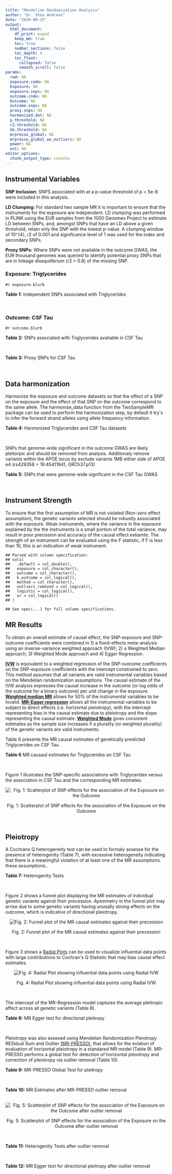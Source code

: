 ```yaml
---
title: "Mendelian Randomization Analysis"
author: "Dr. Shea Andrews"
date: "2020-09-25"
output:
  html_document:
    df_print: paged
    keep_md: true
    toc: true
    number_sections: false
    toc_depth: 4
    toc_float:
      collapsed: false
      smooth_scroll: false
params:
  rwd: NA
  exposure.code: NA
  Exposure: NA
  exposure.snps: NA
  outcome.code: NA
  Outcome: NA
  outcome.snps: NA
  proxy.snps: NA
  harmonized.dat: NA
  p.threshold: NA
  r2.threshold: NA
  kb.threshold: NA
  mrpresso_global: NA
  mrpresso_global_wo_outliers: NA
  power: NA
  out: NA
editor_options:
  chunk_output_type: console
---
```







## Instrumental Variables
**SNP Inclusion:** SNPS associated with at a p-value threshold of p < 5e-8 were included in this analysis.
<br>

**LD Clumping:** For standard two sample MR it is important to ensure that the instruments for the exposure are independent. LD clumping was performed in PLINK using the EUR samples from the 1000 Genomes Project to estimate LD between SNPs, and, amongst SNPs that have an LD above a given threshold, retain only the SNP with the lowest p-value. A clumping window of 10^{4}, r2 of 0.001 and significance level of 1 was used for the index and secondary SNPs.
<br>

**Proxy SNPs:** Where SNPs were not available in the outcome GWAS, the EUR thousand genomes was queried to identify potential proxy SNPs that are in linkage disequilibrium (r2 > 0.8) of the missing SNP.
<br>

### Exposure: Triglycerides
`#r exposure.blurb`
<br>

**Table 1:** Independent SNPs associated with Triglycerides
<div data-pagedtable="false">
  <script data-pagedtable-source type="application/json">
{"columns":[{"label":["SNP"],"name":[1],"type":["chr"],"align":["left"]},{"label":["CHROM"],"name":[2],"type":["dbl"],"align":["right"]},{"label":["POS"],"name":[3],"type":["dbl"],"align":["right"]},{"label":["REF"],"name":[4],"type":["chr"],"align":["left"]},{"label":["ALT"],"name":[5],"type":["chr"],"align":["left"]},{"label":["AF"],"name":[6],"type":["dbl"],"align":["right"]},{"label":["BETA"],"name":[7],"type":["dbl"],"align":["right"]},{"label":["SE"],"name":[8],"type":["dbl"],"align":["right"]},{"label":["Z"],"name":[9],"type":["dbl"],"align":["right"]},{"label":["P"],"name":[10],"type":["dbl"],"align":["right"]},{"label":["N"],"name":[11],"type":["dbl"],"align":["right"]},{"label":["TRAIT"],"name":[12],"type":["chr"],"align":["left"]}],"data":[{"1":"rs12748152","2":"1","3":"27138393","4":"C","5":"T","6":"0.0683714","7":"0.0372","8":"0.0059","9":"6.305085","10":"1.100e-09","11":"177761.5","12":"Triglycerides"},{"1":"rs17513135","2":"1","3":"40035686","4":"C","5":"T","6":"0.2500000","7":"0.0220","8":"0.0039","9":"5.641026","10":"1.633e-08","11":"174742.0","12":"Triglycerides"},{"1":"rs4587594","2":"1","3":"63133930","4":"G","5":"A","6":"0.3032340","7":"-0.0694","8":"0.0035","9":"-19.828600","10":"3.503e-82","11":"177772.0","12":"Triglycerides"},{"1":"rs1321257","2":"1","3":"230305312","4":"G","5":"A","6":"0.6400070","7":"-0.0402","8":"0.0034","9":"-11.823500","10":"5.986e-31","11":"177757.9","12":"Triglycerides"},{"1":"rs676210","2":"2","3":"21231524","4":"G","5":"A","6":"0.2314110","7":"-0.0733","8":"0.0039","9":"-18.794900","10":"3.284e-71","11":"177782.0","12":"Triglycerides"},{"1":"rs1260326","2":"2","3":"27730940","4":"T","5":"C","6":"0.6136610","7":"-0.1148","8":"0.0034","9":"-33.764700","10":"2.290e-239","11":"177765.0","12":"Triglycerides"},{"1":"rs13389219","2":"2","3":"165528876","4":"C","5":"T","6":"0.4034550","7":"-0.0271","8":"0.0034","9":"-7.970590","10":"2.598e-15","11":"177782.9","12":"Triglycerides"},{"1":"rs2972146","2":"2","3":"227100698","4":"G","5":"T","6":"0.6309740","7":"0.0281","8":"0.0034","9":"8.264706","10":"2.974e-15","11":"174703.9","12":"Triglycerides"},{"1":"rs10440120","2":"3","3":"12486964","4":"C","5":"A","6":"0.1655080","7":"-0.0306","8":"0.0044","9":"-6.954550","10":"5.343e-11","11":"174886.1","12":"Triglycerides"},{"1":"rs645040","2":"3","3":"135926622","4":"G","5":"T","6":"0.8208850","7":"0.0293","8":"0.0040","9":"7.325000","10":"1.830e-12","11":"177779.0","12":"Triglycerides"},{"1":"rs6831256","2":"4","3":"3473139","4":"A","5":"G","6":"0.3971880","7":"0.0258","8":"0.0035","9":"7.371429","10":"1.602e-12","11":"177494.9","12":"Triglycerides"},{"1":"rs442177","2":"4","3":"88030261","4":"G","5":"T","6":"0.5364790","7":"0.0309","8":"0.0033","9":"9.363636","10":"1.316e-18","11":"177798.0","12":"Triglycerides"},{"1":"rs9686661","2":"5","3":"55861786","4":"C","5":"T","6":"0.1487860","7":"0.0379","8":"0.0044","9":"8.613636","10":"2.541e-16","11":"177050.0","12":"Triglycerides"},{"1":"rs6882076","2":"5","3":"156390297","4":"T","5":"C","6":"0.6327160","7":"0.0286","8":"0.0035","9":"8.171429","10":"1.513e-15","11":"177778.0","12":"Triglycerides"},{"1":"rs2239520","2":"6","3":"31088922","4":"G","5":"A","6":"0.3906190","7":"-0.0236","8":"0.0037","9":"-6.378380","10":"4.144e-10","11":"151047.0","12":"Triglycerides"},{"1":"rs2247056","2":"6","3":"31265490","4":"T","5":"C","6":"0.7218780","7":"0.0378","8":"0.0039","9":"9.692308","10":"3.861e-21","11":"174062.0","12":"Triglycerides"},{"1":"rs998584","2":"6","3":"43757896","4":"C","5":"A","6":"0.4905450","7":"0.0293","8":"0.0037","9":"7.918919","10":"3.424e-15","11":"174573.0","12":"Triglycerides"},{"1":"rs719726","2":"6","3":"127414801","4":"C","5":"T","6":"0.5999630","7":"0.0199","8":"0.0035","9":"5.685714","10":"2.486e-08","11":"168319.0","12":"Triglycerides"},{"1":"rs634869","2":"6","3":"139831757","4":"T","5":"C","6":"0.5747460","7":"-0.0272","8":"0.0033","9":"-8.242420","10":"1.776e-14","11":"177755.0","12":"Triglycerides"},{"1":"rs2665357","2":"6","3":"160848167","4":"A","5":"C","6":"0.5193360","7":"0.0212","8":"0.0033","9":"6.424242","10":"8.327e-10","11":"172850.0","12":"Triglycerides"},{"1":"rs4719841","2":"7","3":"25997536","4":"A","5":"G","6":"0.4108890","7":"0.0232","8":"0.0034","9":"6.823529","10":"8.864e-11","11":"177774.9","12":"Triglycerides"},{"1":"rs11974409","2":"7","3":"72989390","4":"A","5":"G","6":"0.1816990","7":"-0.0899","8":"0.0042","9":"-21.404800","10":"1.360e-100","11":"177786.0","12":"Triglycerides"},{"1":"rs38855","2":"7","3":"116358044","4":"A","5":"G","6":"0.4712940","7":"-0.0187","8":"0.0033","9":"-5.666670","10":"2.109e-08","11":"177825.0","12":"Triglycerides"},{"1":"rs287621","2":"7","3":"130435181","4":"T","5":"C","6":"0.7140010","7":"-0.0222","8":"0.0037","9":"-6.000000","10":"7.671e-09","11":"177813.0","12":"Triglycerides"},{"1":"rs6995541","2":"8","3":"10671260","4":"A","5":"G","6":"0.2336240","7":"0.0265","8":"0.0037","9":"7.162162","10":"1.343e-12","11":"177486.0","12":"Triglycerides"},{"1":"rs12676857","2":"8","3":"18266572","4":"T","5":"C","6":"0.1436090","7":"0.0332","8":"0.0046","9":"7.217391","10":"7.291e-12","11":"177732.0","12":"Triglycerides"},{"1":"rs12678919","2":"8","3":"19844222","4":"A","5":"G","6":"0.0681239","7":"-0.1702","8":"0.0056","9":"-30.392900","10":"1.820e-199","11":"177749.9","12":"Triglycerides"},{"1":"rs4738684","2":"8","3":"59393273","4":"A","5":"G","6":"0.6075010","7":"-0.0205","8":"0.0035","9":"-5.857140","10":"8.819e-09","11":"177790.0","12":"Triglycerides"},{"1":"rs2954022","2":"8","3":"126482621","4":"C","5":"A","6":"0.5114630","7":"-0.0780","8":"0.0033","9":"-23.636400","10":"2.230e-113","11":"177750.0","12":"Triglycerides"},{"1":"rs1832007","2":"10","3":"5254847","4":"A","5":"G","6":"0.1247280","7":"-0.0327","8":"0.0047","9":"-6.957450","10":"1.718e-12","11":"177504.0","12":"Triglycerides"},{"1":"rs10761762","2":"10","3":"65184717","4":"T","5":"C","6":"0.4990900","7":"-0.0270","8":"0.0033","9":"-8.181820","10":"1.061e-17","11":"177823.0","12":"Triglycerides"},{"1":"rs2068888","2":"10","3":"94839642","4":"G","5":"A","6":"0.4735120","7":"-0.0241","8":"0.0034","9":"-7.088240","10":"1.682e-11","11":"177712.0","12":"Triglycerides"},{"1":"rs2250802","2":"10","3":"113921354","4":"G","5":"A","6":"0.7334790","7":"0.0230","8":"0.0037","9":"6.216216","10":"1.210e-10","11":"174733.9","12":"Triglycerides"},{"1":"rs10501321","2":"11","3":"47294626","4":"T","5":"C","6":"0.3212210","7":"-0.0216","8":"0.0035","9":"-6.171430","10":"1.412e-08","11":"177680.0","12":"Triglycerides"},{"1":"rs174535","2":"11","3":"61551356","4":"T","5":"C","6":"0.3609590","7":"0.0470","8":"0.0034","9":"13.823529","10":"1.733e-41","11":"177772.9","12":"Triglycerides"},{"1":"rs11820504","2":"11","3":"116529442","4":"T","5":"C","6":"0.1807930","7":"0.0604","8":"0.0044","9":"13.727273","10":"1.095e-39","11":"172813.0","12":"Triglycerides"},{"1":"rs10790162","2":"11","3":"116639104","4":"A","5":"G","6":"0.9306210","7":"-0.2305","8":"0.0065","9":"-35.461500","10":"1.100e-249","11":"177771.1","12":"Triglycerides"},{"1":"rs11613352","2":"12","3":"57792580","4":"C","5":"T","6":"0.2251730","7":"-0.0280","8":"0.0039","9":"-7.179490","10":"9.397e-14","11":"177799.0","12":"Triglycerides"},{"1":"rs11057408","2":"12","3":"124464836","4":"G","5":"T","6":"0.3253360","7":"-0.0258","8":"0.0035","9":"-7.371430","10":"2.049e-12","11":"174454.0","12":"Triglycerides"},{"1":"rs16948098","2":"15","3":"44219607","4":"G","5":"A","6":"0.0370102","7":"0.0800","8":"0.0089","9":"8.988764","10":"4.838e-17","11":"163328.2","12":"Triglycerides"},{"1":"rs2043085","2":"15","3":"58680954","4":"T","5":"C","6":"0.6610970","7":"-0.0327","8":"0.0034","9":"-9.617650","10":"7.809e-20","11":"176147.0","12":"Triglycerides"},{"1":"rs588136","2":"15","3":"58730498","4":"C","5":"T","6":"0.7867110","7":"-0.0495","8":"0.0041","9":"-12.073200","10":"3.365e-30","11":"176173.0","12":"Triglycerides"},{"1":"rs3198697","2":"16","3":"15129940","4":"C","5":"T","6":"0.3839030","7":"-0.0198","8":"0.0034","9":"-5.823530","10":"2.207e-08","11":"175934.1","12":"Triglycerides"},{"1":"rs749671","2":"16","3":"31088347","4":"G","5":"A","6":"0.3477070","7":"-0.0211","8":"0.0034","9":"-6.205880","10":"6.106e-10","11":"176205.1","12":"Triglycerides"},{"1":"rs1800775","2":"16","3":"56995236","4":"C","5":"A","6":"0.5121820","7":"-0.0396","8":"0.0035","9":"-11.314300","10":"1.332e-26","11":"172715.0","12":"Triglycerides"},{"1":"rs8077889","2":"17","3":"41878166","4":"A","5":"C","6":"0.1884530","7":"0.0252","8":"0.0042","9":"6.000000","10":"9.879e-09","11":"176194.0","12":"Triglycerides"},{"1":"rs7248104","2":"19","3":"7224431","4":"G","5":"A","6":"0.4124030","7":"-0.0222","8":"0.0034","9":"-6.529410","10":"5.045e-10","11":"176083.0","12":"Triglycerides"},{"1":"rs10401969","2":"19","3":"19407718","4":"T","5":"C","6":"0.0710134","7":"-0.1210","8":"0.0065","9":"-18.615400","10":"9.702e-70","11":"176172.7","12":"Triglycerides"},{"1":"rs731839","2":"19","3":"33899065","4":"G","5":"A","6":"0.6709000","7":"-0.0224","8":"0.0036","9":"-6.222220","10":"2.651e-09","11":"176161.1","12":"Triglycerides"},{"1":"rs439401","2":"19","3":"45414451","4":"T","5":"C","6":"0.6390100","7":"0.0659","8":"0.0038","9":"17.342105","10":"1.423e-66","11":"152584.0","12":"Triglycerides"},{"1":"rs3760627","2":"19","3":"45457180","4":"T","5":"C","6":"0.4941460","7":"0.0189","8":"0.0034","9":"5.558824","10":"5.293e-09","11":"176200.9","12":"Triglycerides"},{"1":"rs6029143","2":"20","3":"39118662","4":"C","5":"T","6":"0.0446137","7":"-0.0388","8":"0.0071","9":"-5.464790","10":"4.933e-08","11":"176256.9","12":"Triglycerides"},{"1":"rs4810479","2":"20","3":"44545048","4":"C","5":"T","6":"0.7471790","7":"-0.0474","8":"0.0038","9":"-12.473700","10":"2.067e-34","11":"176191.9","12":"Triglycerides"},{"1":"rs3761445","2":"22","3":"38595411","4":"G","5":"A","6":"0.6132420","7":"0.0232","8":"0.0034","9":"6.823529","10":"8.062e-12","11":"175846.1","12":"Triglycerides"}],"options":{"columns":{"min":{},"max":[10]},"rows":{"min":[10],"max":[10]},"pages":{}}}
  </script>
</div>
<br>

### Outcome: CSF Tau
`#r outcome.blurb`
<br>

**Table 2:** SNPs associated with Triglycerides avaliable in CSF Tau
<div data-pagedtable="false">
  <script data-pagedtable-source type="application/json">
{"columns":[{"label":["SNP"],"name":[1],"type":["chr"],"align":["left"]},{"label":["CHROM"],"name":[2],"type":["dbl"],"align":["right"]},{"label":["POS"],"name":[3],"type":["dbl"],"align":["right"]},{"label":["REF"],"name":[4],"type":["chr"],"align":["left"]},{"label":["ALT"],"name":[5],"type":["chr"],"align":["left"]},{"label":["AF"],"name":[6],"type":["dbl"],"align":["right"]},{"label":["BETA"],"name":[7],"type":["dbl"],"align":["right"]},{"label":["SE"],"name":[8],"type":["dbl"],"align":["right"]},{"label":["Z"],"name":[9],"type":["dbl"],"align":["right"]},{"label":["P"],"name":[10],"type":["dbl"],"align":["right"]},{"label":["N"],"name":[11],"type":["dbl"],"align":["right"]},{"label":["TRAIT"],"name":[12],"type":["chr"],"align":["left"]}],"data":[{"1":"rs12748152","2":"1","3":"27138393","4":"C","5":"T","6":"0.0683714","7":"3.523e-03","8":"0.010840","9":"0.32500000","10":"7.453e-01","11":"3146","12":"CSF_tau"},{"1":"rs17513135","2":"1","3":"40035686","4":"C","5":"T","6":"0.2500000","7":"-1.106e-02","8":"0.006693","9":"-1.65247273","10":"9.867e-02","11":"3146","12":"CSF_tau"},{"1":"rs4587594","2":"1","3":"63133930","4":"G","5":"A","6":"0.3032340","7":"-2.394e-03","8":"0.006000","9":"-0.39900000","10":"6.899e-01","11":"3146","12":"CSF_tau"},{"1":"rs676210","2":"2","3":"21231524","4":"G","5":"A","6":"0.2314110","7":"-1.114e-02","8":"0.006851","9":"-1.62603999","10":"1.040e-01","11":"3146","12":"CSF_tau"},{"1":"rs1260326","2":"2","3":"27730940","4":"T","5":"C","6":"0.6136610","7":"2.061e-03","8":"0.005737","9":"0.35924700","10":"7.194e-01","11":"3146","12":"CSF_tau"},{"1":"rs13389219","2":"2","3":"165528876","4":"C","5":"T","6":"0.4034550","7":"1.248e-03","8":"0.005901","9":"0.21148958","10":"8.325e-01","11":"3146","12":"CSF_tau"},{"1":"rs2972146","2":"2","3":"227100698","4":"G","5":"T","6":"0.6309740","7":"-1.647e-03","8":"0.005871","9":"-0.28053100","10":"7.791e-01","11":"3146","12":"CSF_tau"},{"1":"rs645040","2":"3","3":"135926622","4":"G","5":"T","6":"0.8208850","7":"8.495e-03","8":"0.006617","9":"1.28381000","10":"1.993e-01","11":"3146","12":"CSF_tau"},{"1":"rs442177","2":"4","3":"88030261","4":"G","5":"T","6":"0.5364790","7":"3.037e-05","8":"0.005778","9":"0.00525614","10":"9.958e-01","11":"3146","12":"CSF_tau"},{"1":"rs2239520","2":"6","3":"31088922","4":"G","5":"A","6":"0.3906190","7":"4.519e-03","8":"0.005670","9":"0.79700176","10":"4.256e-01","11":"3146","12":"CSF_tau"},{"1":"rs2247056","2":"6","3":"31265490","4":"T","5":"C","6":"0.7218780","7":"-1.110e-02","8":"0.006475","9":"-1.71429000","10":"8.651e-02","11":"3146","12":"CSF_tau"},{"1":"rs634869","2":"6","3":"139831757","4":"T","5":"C","6":"0.5747460","7":"2.421e-03","8":"0.005818","9":"0.41612200","10":"6.773e-01","11":"3146","12":"CSF_tau"},{"1":"rs2665357","2":"6","3":"160848167","4":"A","5":"C","6":"0.5193360","7":"2.605e-03","8":"0.005661","9":"0.46016600","10":"6.454e-01","11":"3146","12":"CSF_tau"},{"1":"rs4719841","2":"7","3":"25997536","4":"A","5":"G","6":"0.4108890","7":"-3.847e-03","8":"0.005698","9":"-0.67514918","10":"4.997e-01","11":"3146","12":"CSF_tau"},{"1":"rs11974409","2":"7","3":"72989390","4":"A","5":"G","6":"0.1816990","7":"1.323e-03","8":"0.007114","9":"0.18597132","10":"8.525e-01","11":"3146","12":"CSF_tau"},{"1":"rs38855","2":"7","3":"116358044","4":"A","5":"G","6":"0.4712940","7":"-3.217e-03","8":"0.005693","9":"-0.56507992","10":"5.721e-01","11":"3146","12":"CSF_tau"},{"1":"rs287621","2":"7","3":"130435181","4":"T","5":"C","6":"0.7140010","7":"1.746e-03","8":"0.006335","9":"0.27561200","10":"7.828e-01","11":"3146","12":"CSF_tau"},{"1":"rs6995541","2":"8","3":"10671260","4":"A","5":"G","6":"0.2336240","7":"1.754e-03","8":"0.006260","9":"0.28019169","10":"7.794e-01","11":"3146","12":"CSF_tau"},{"1":"rs12676857","2":"8","3":"18266572","4":"T","5":"C","6":"0.1436090","7":"8.263e-03","8":"0.007747","9":"1.06660643","10":"2.862e-01","11":"3146","12":"CSF_tau"},{"1":"rs12678919","2":"8","3":"19844222","4":"A","5":"G","6":"0.0681239","7":"6.073e-04","8":"0.008979","9":"0.06763559","10":"9.461e-01","11":"3146","12":"CSF_tau"},{"1":"rs4738684","2":"8","3":"59393273","4":"A","5":"G","6":"0.6075010","7":"6.290e-03","8":"0.006115","9":"1.02862000","10":"3.037e-01","11":"3146","12":"CSF_tau"},{"1":"rs2954022","2":"8","3":"126482621","4":"C","5":"A","6":"0.5114630","7":"4.703e-03","8":"0.005647","9":"0.83283159","10":"4.050e-01","11":"3146","12":"CSF_tau"},{"1":"rs1832007","2":"10","3":"5254847","4":"A","5":"G","6":"0.1247280","7":"9.974e-03","8":"0.007963","9":"1.25254301","10":"2.104e-01","11":"3146","12":"CSF_tau"},{"1":"rs10761762","2":"10","3":"65184717","4":"T","5":"C","6":"0.4990900","7":"3.390e-03","8":"0.005618","9":"0.60341759","10":"5.463e-01","11":"3146","12":"CSF_tau"},{"1":"rs2068888","2":"10","3":"94839642","4":"G","5":"A","6":"0.4735120","7":"-1.867e-03","8":"0.005698","9":"-0.32765883","10":"7.432e-01","11":"3146","12":"CSF_tau"},{"1":"rs2250802","2":"10","3":"113921354","4":"G","5":"A","6":"0.7334790","7":"7.187e-03","8":"0.006228","9":"1.15398000","10":"2.486e-01","11":"3146","12":"CSF_tau"},{"1":"rs10501321","2":"11","3":"47294626","4":"T","5":"C","6":"0.3212210","7":"-4.695e-04","8":"0.006061","9":"-0.07746246","10":"9.383e-01","11":"3146","12":"CSF_tau"},{"1":"rs174535","2":"11","3":"61551356","4":"T","5":"C","6":"0.3609590","7":"-1.308e-02","8":"0.006009","9":"-2.17673490","10":"2.954e-02","11":"3146","12":"CSF_tau"},{"1":"rs11820504","2":"11","3":"116529442","4":"T","5":"C","6":"0.1807930","7":"-6.378e-03","8":"0.007410","9":"-0.86072874","10":"3.894e-01","11":"3146","12":"CSF_tau"},{"1":"rs10790162","2":"11","3":"116639104","4":"A","5":"G","6":"0.9306210","7":"5.865e-03","8":"0.011510","9":"0.50955700","10":"6.106e-01","11":"3146","12":"CSF_tau"},{"1":"rs11613352","2":"12","3":"57792580","4":"C","5":"T","6":"0.2251730","7":"1.883e-02","8":"0.006621","9":"2.84398127","10":"4.478e-03","11":"3146","12":"CSF_tau"},{"1":"rs11057408","2":"12","3":"124464836","4":"G","5":"T","6":"0.3253360","7":"-2.118e-03","8":"0.005868","9":"-0.36094070","10":"7.182e-01","11":"3146","12":"CSF_tau"},{"1":"rs16948098","2":"15","3":"44219607","4":"G","5":"A","6":"0.0370102","7":"-9.533e-03","8":"0.012460","9":"-0.76508828","10":"4.442e-01","11":"3146","12":"CSF_tau"},{"1":"rs2043085","2":"15","3":"58680954","4":"T","5":"C","6":"0.6610970","7":"4.604e-03","8":"0.005763","9":"0.79888900","10":"4.244e-01","11":"3146","12":"CSF_tau"},{"1":"rs588136","2":"15","3":"58730498","4":"C","5":"T","6":"0.7867110","7":"-8.560e-03","8":"0.007254","9":"-1.18004000","10":"2.381e-01","11":"3146","12":"CSF_tau"},{"1":"rs3198697","2":"16","3":"15129940","4":"C","5":"T","6":"0.3839030","7":"-3.304e-03","8":"0.006225","9":"-0.53076305","10":"5.956e-01","11":"3146","12":"CSF_tau"},{"1":"rs749671","2":"16","3":"31088347","4":"G","5":"A","6":"0.3477070","7":"4.583e-03","8":"0.005832","9":"0.78583676","10":"4.320e-01","11":"3146","12":"CSF_tau"},{"1":"rs1800775","2":"16","3":"56995236","4":"C","5":"A","6":"0.5121820","7":"7.777e-05","8":"0.005726","9":"0.01358191","10":"9.892e-01","11":"3146","12":"CSF_tau"},{"1":"rs8077889","2":"17","3":"41878166","4":"A","5":"C","6":"0.1884530","7":"-4.965e-03","8":"0.006816","9":"-0.72843310","10":"4.664e-01","11":"3146","12":"CSF_tau"},{"1":"rs7248104","2":"19","3":"7224431","4":"G","5":"A","6":"0.4124030","7":"5.612e-03","8":"0.005801","9":"0.96741941","10":"3.334e-01","11":"3146","12":"CSF_tau"},{"1":"rs10401969","2":"19","3":"19407718","4":"T","5":"C","6":"0.0710134","7":"6.384e-03","8":"0.010290","9":"0.62040816","10":"5.349e-01","11":"3146","12":"CSF_tau"},{"1":"rs731839","2":"19","3":"33899065","4":"G","5":"A","6":"0.6709000","7":"4.814e-03","8":"0.005868","9":"0.82038200","10":"4.120e-01","11":"3146","12":"CSF_tau"},{"1":"rs439401","2":"19","3":"45414451","4":"T","5":"C","6":"0.6390100","7":"2.658e-02","8":"0.005931","9":"4.48154000","10":"7.694e-06","11":"3146","12":"CSF_tau"},{"1":"rs3760627","2":"19","3":"45457180","4":"T","5":"C","6":"0.4941460","7":"1.132e-02","8":"0.005588","9":"2.02576951","10":"4.293e-02","11":"3146","12":"CSF_tau"},{"1":"rs6029143","2":"20","3":"39118662","4":"C","5":"T","6":"0.0446137","7":"1.112e-02","8":"0.012210","9":"0.91072891","10":"3.627e-01","11":"3146","12":"CSF_tau"},{"1":"rs4810479","2":"20","3":"44545048","4":"C","5":"T","6":"0.7471790","7":"-1.356e-02","8":"0.006328","9":"-2.14286000","10":"3.224e-02","11":"3146","12":"CSF_tau"},{"1":"rs3761445","2":"22","3":"38595411","4":"G","5":"A","6":"0.6132420","7":"-4.326e-03","8":"0.005903","9":"-0.73284800","10":"4.637e-01","11":"3146","12":"CSF_tau"},{"1":"rs1321257","2":"NA","3":"NA","4":"NA","5":"NA","6":"NA","7":"NA","8":"NA","9":"NA","10":"NA","11":"NA","12":"NA"},{"1":"rs10440120","2":"NA","3":"NA","4":"NA","5":"NA","6":"NA","7":"NA","8":"NA","9":"NA","10":"NA","11":"NA","12":"NA"},{"1":"rs6831256","2":"NA","3":"NA","4":"NA","5":"NA","6":"NA","7":"NA","8":"NA","9":"NA","10":"NA","11":"NA","12":"NA"},{"1":"rs9686661","2":"NA","3":"NA","4":"NA","5":"NA","6":"NA","7":"NA","8":"NA","9":"NA","10":"NA","11":"NA","12":"NA"},{"1":"rs6882076","2":"NA","3":"NA","4":"NA","5":"NA","6":"NA","7":"NA","8":"NA","9":"NA","10":"NA","11":"NA","12":"NA"},{"1":"rs998584","2":"NA","3":"NA","4":"NA","5":"NA","6":"NA","7":"NA","8":"NA","9":"NA","10":"NA","11":"NA","12":"NA"},{"1":"rs719726","2":"NA","3":"NA","4":"NA","5":"NA","6":"NA","7":"NA","8":"NA","9":"NA","10":"NA","11":"NA","12":"NA"}],"options":{"columns":{"min":{},"max":[10]},"rows":{"min":[10],"max":[10]},"pages":{}}}
  </script>
</div>
<br>

**Table 3:** Proxy SNPs for CSF Tau
<div data-pagedtable="false">
  <script data-pagedtable-source type="application/json">
{"columns":[{"label":["target_snp"],"name":[1],"type":["chr"],"align":["left"]},{"label":["proxy_snp"],"name":[2],"type":["chr"],"align":["left"]},{"label":["ld.r2"],"name":[3],"type":["dbl"],"align":["right"]},{"label":["Dprime"],"name":[4],"type":["dbl"],"align":["right"]},{"label":["PHASE"],"name":[5],"type":["chr"],"align":["left"]},{"label":["X12"],"name":[6],"type":["lgl"],"align":["right"]},{"label":["CHROM"],"name":[7],"type":["dbl"],"align":["right"]},{"label":["POS"],"name":[8],"type":["dbl"],"align":["right"]},{"label":["REF.proxy"],"name":[9],"type":["chr"],"align":["left"]},{"label":["ALT.proxy"],"name":[10],"type":["chr"],"align":["left"]},{"label":["AF"],"name":[11],"type":["dbl"],"align":["right"]},{"label":["BETA"],"name":[12],"type":["dbl"],"align":["right"]},{"label":["SE"],"name":[13],"type":["dbl"],"align":["right"]},{"label":["Z"],"name":[14],"type":["dbl"],"align":["right"]},{"label":["P"],"name":[15],"type":["dbl"],"align":["right"]},{"label":["N"],"name":[16],"type":["dbl"],"align":["right"]},{"label":["TRAIT"],"name":[17],"type":["chr"],"align":["left"]},{"label":["ref"],"name":[18],"type":["chr"],"align":["left"]},{"label":["ref.proxy"],"name":[19],"type":["chr"],"align":["left"]},{"label":["alt"],"name":[20],"type":["chr"],"align":["left"]},{"label":["alt.proxy"],"name":[21],"type":["chr"],"align":["left"]},{"label":["ALT"],"name":[22],"type":["chr"],"align":["left"]},{"label":["REF"],"name":[23],"type":["chr"],"align":["left"]},{"label":["proxy.outcome"],"name":[24],"type":["lgl"],"align":["right"]}],"data":[{"1":"rs1321257","2":"rs2281718","3":"1.000000","4":"1.000000","5":"GA/AT","6":"NA","7":"1","8":"230297778","9":"A","10":"T","11":"0.636248","12":"-0.001023","13":"0.005839","14":"-0.1752010","15":"0.8609","16":"3146","17":"CSF_tau","18":"G","19":"A","20":"A","21":"T","22":"A","23":"G","24":"TRUE"},{"1":"rs10440120","2":"rs73029206","3":"0.849190","4":"0.982569","5":"AG/CA","6":"NA","7":"3","8":"12494894","9":"A","10":"G","11":"0.152293","12":"0.007414","13":"0.008862","14":"0.8366057","15":"0.4029","16":"3146","17":"CSF_tau","18":"A","19":"G","20":"C","21":"A","22":"A","23":"C","24":"TRUE"},{"1":"rs6882076","2":"rs12657266","3":"1.000000","4":"1.000000","5":"TC/CT","6":"NA","7":"5","8":"156396003","9":"C","10":"T","11":"0.633929","12":"-0.003495","13":"0.006267","14":"-0.5576830","15":"0.5771","16":"3146","17":"CSF_tau","18":"T","19":"C","20":"C","21":"T","22":"C","23":"T","24":"TRUE"},{"1":"rs998584","2":"rs1358980","3":"0.825889","4":"0.921520","5":"CC/AT","6":"NA","7":"6","8":"43764551","9":"C","10":"T","11":"0.479477","12":"0.001507","13":"0.005637","14":"0.2673408","15":"0.7892","16":"3146","17":"CSF_tau","18":"C","19":"C","20":"A","21":"T","22":"A","23":"C","24":"TRUE"},{"1":"rs719726","2":"rs1936789","3":"0.814701","4":"0.977383","5":"CG/TA","6":"NA","7":"6","8":"127419737","9":"G","10":"A","11":"0.535585","12":"-0.001852","13":"0.005783","14":"-0.3202490","15":"0.7489","16":"3146","17":"CSF_tau","18":"C","19":"G","20":"T","21":"A","22":"T","23":"C","24":"TRUE"},{"1":"rs6831256","2":"NA","3":"NA","4":"NA","5":"NA","6":"NA","7":"NA","8":"NA","9":"NA","10":"NA","11":"NA","12":"NA","13":"NA","14":"NA","15":"NA","16":"NA","17":"NA","18":"NA","19":"NA","20":"NA","21":"NA","22":"NA","23":"NA","24":"NA"},{"1":"rs9686661","2":"NA","3":"NA","4":"NA","5":"NA","6":"NA","7":"NA","8":"NA","9":"NA","10":"NA","11":"NA","12":"NA","13":"NA","14":"NA","15":"NA","16":"NA","17":"NA","18":"NA","19":"NA","20":"NA","21":"NA","22":"NA","23":"NA","24":"NA"}],"options":{"columns":{"min":{},"max":[10]},"rows":{"min":[10],"max":[10]},"pages":{}}}
  </script>
</div>
<br>

## Data harmonization
Harmonize the exposure and outcome datasets so that the effect of a SNP on the exposure and the effect of that SNP on the outcome correspond to the same allele. The harmonise_data function from the TwoSampleMR package can be used to perform the harmonization step, by default it try's to infer the forward strand alleles using allele frequency information.
<br>

**Table 4:** Harmonized Triglycerides and CSF Tau datasets
<div data-pagedtable="false">
  <script data-pagedtable-source type="application/json">
{"columns":[{"label":["SNP"],"name":[1],"type":["chr"],"align":["left"]},{"label":["effect_allele.exposure"],"name":[2],"type":["chr"],"align":["left"]},{"label":["other_allele.exposure"],"name":[3],"type":["chr"],"align":["left"]},{"label":["effect_allele.outcome"],"name":[4],"type":["chr"],"align":["left"]},{"label":["other_allele.outcome"],"name":[5],"type":["chr"],"align":["left"]},{"label":["beta.exposure"],"name":[6],"type":["dbl"],"align":["right"]},{"label":["beta.outcome"],"name":[7],"type":["dbl"],"align":["right"]},{"label":["eaf.exposure"],"name":[8],"type":["dbl"],"align":["right"]},{"label":["eaf.outcome"],"name":[9],"type":["dbl"],"align":["right"]},{"label":["remove"],"name":[10],"type":["lgl"],"align":["right"]},{"label":["palindromic"],"name":[11],"type":["lgl"],"align":["right"]},{"label":["ambiguous"],"name":[12],"type":["lgl"],"align":["right"]},{"label":["id.outcome"],"name":[13],"type":["chr"],"align":["left"]},{"label":["chr.outcome"],"name":[14],"type":["dbl"],"align":["right"]},{"label":["pos.outcome"],"name":[15],"type":["dbl"],"align":["right"]},{"label":["se.outcome"],"name":[16],"type":["dbl"],"align":["right"]},{"label":["z.outcome"],"name":[17],"type":["dbl"],"align":["right"]},{"label":["pval.outcome"],"name":[18],"type":["dbl"],"align":["right"]},{"label":["samplesize.outcome"],"name":[19],"type":["dbl"],"align":["right"]},{"label":["outcome"],"name":[20],"type":["chr"],"align":["left"]},{"label":["mr_keep.outcome"],"name":[21],"type":["lgl"],"align":["right"]},{"label":["pval_origin.outcome"],"name":[22],"type":["chr"],"align":["left"]},{"label":["chr.exposure"],"name":[23],"type":["dbl"],"align":["right"]},{"label":["pos.exposure"],"name":[24],"type":["dbl"],"align":["right"]},{"label":["se.exposure"],"name":[25],"type":["dbl"],"align":["right"]},{"label":["z.exposure"],"name":[26],"type":["dbl"],"align":["right"]},{"label":["pval.exposure"],"name":[27],"type":["dbl"],"align":["right"]},{"label":["samplesize.exposure"],"name":[28],"type":["dbl"],"align":["right"]},{"label":["exposure"],"name":[29],"type":["chr"],"align":["left"]},{"label":["mr_keep.exposure"],"name":[30],"type":["lgl"],"align":["right"]},{"label":["pval_origin.exposure"],"name":[31],"type":["chr"],"align":["left"]},{"label":["id.exposure"],"name":[32],"type":["chr"],"align":["left"]},{"label":["action"],"name":[33],"type":["dbl"],"align":["right"]},{"label":["mr_keep"],"name":[34],"type":["lgl"],"align":["right"]},{"label":["pt"],"name":[35],"type":["dbl"],"align":["right"]},{"label":["pleitropy_keep"],"name":[36],"type":["lgl"],"align":["right"]},{"label":["mrpresso_RSSobs"],"name":[37],"type":["dbl"],"align":["right"]},{"label":["mrpresso_pval"],"name":[38],"type":["chr"],"align":["left"]},{"label":["mrpresso_keep"],"name":[39],"type":["lgl"],"align":["right"]}],"data":[{"1":"rs10401969","2":"C","3":"T","4":"C","5":"T","6":"-0.1210","7":"6.384e-03","8":"0.0710134","9":"0.0710134","10":"FALSE","11":"FALSE","12":"FALSE","13":"YE6tXI","14":"19","15":"19407718","16":"0.010290","17":"0.62040816","18":"5.349e-01","19":"3146","20":"Deming2017tau","21":"TRUE","22":"reported","23":"19","24":"19407718","25":"0.0065","26":"-18.615400","27":"9.702e-70","28":"176172.7","29":"Willer2013tg","30":"TRUE","31":"reported","32":"Oa0bpJ","33":"2","34":"TRUE","35":"5e-08","36":"TRUE","37":"3.538538e-05","38":"1","39":"TRUE"},{"1":"rs10440120","2":"A","3":"C","4":"A","5":"C","6":"-0.0306","7":"7.414e-03","8":"0.1655080","9":"0.1522930","10":"FALSE","11":"FALSE","12":"FALSE","13":"YE6tXI","14":"3","15":"12494894","16":"0.008862","17":"0.83660573","18":"4.029e-01","19":"3146","20":"Deming2017tau","21":"TRUE","22":"reported","23":"3","24":"12486964","25":"0.0044","26":"-6.954550","27":"5.343e-11","28":"174886.1","29":"Willer2013tg","30":"TRUE","31":"reported","32":"Oa0bpJ","33":"2","34":"TRUE","35":"5e-08","36":"TRUE","37":"5.275821e-05","38":"1","39":"TRUE"},{"1":"rs10501321","2":"C","3":"T","4":"C","5":"T","6":"-0.0216","7":"-4.695e-04","8":"0.3212210","9":"0.3212210","10":"FALSE","11":"FALSE","12":"FALSE","13":"YE6tXI","14":"11","15":"47294626","16":"0.006061","17":"-0.07746246","18":"9.383e-01","19":"3146","20":"Deming2017tau","21":"TRUE","22":"reported","23":"11","24":"47294626","25":"0.0035","26":"-6.171430","27":"1.412e-08","28":"177680.0","29":"Willer2013tg","30":"TRUE","31":"reported","32":"Oa0bpJ","33":"2","34":"TRUE","35":"5e-08","36":"TRUE","37":"3.583400e-07","38":"1","39":"TRUE"},{"1":"rs10761762","2":"C","3":"T","4":"C","5":"T","6":"-0.0270","7":"3.390e-03","8":"0.4990900","9":"0.4990900","10":"FALSE","11":"FALSE","12":"FALSE","13":"YE6tXI","14":"10","15":"65184717","16":"0.005618","17":"0.60341759","18":"5.463e-01","19":"3146","20":"Deming2017tau","21":"TRUE","22":"reported","23":"10","24":"65184717","25":"0.0033","26":"-8.181820","27":"1.061e-17","28":"177823.0","29":"Willer2013tg","30":"TRUE","31":"reported","32":"Oa0bpJ","33":"2","34":"TRUE","35":"5e-08","36":"TRUE","37":"1.060673e-05","38":"1","39":"TRUE"},{"1":"rs10790162","2":"G","3":"A","4":"G","5":"A","6":"-0.2305","7":"5.865e-03","8":"0.9306210","9":"0.9306210","10":"FALSE","11":"FALSE","12":"FALSE","13":"YE6tXI","14":"11","15":"116639104","16":"0.011510","17":"0.50955700","18":"6.106e-01","19":"3146","20":"Deming2017tau","21":"TRUE","22":"reported","23":"11","24":"116639104","25":"0.0065","26":"-35.461500","27":"1.000e-200","28":"177771.1","29":"Willer2013tg","30":"TRUE","31":"reported","32":"Oa0bpJ","33":"2","34":"TRUE","35":"5e-08","36":"TRUE","37":"2.713652e-05","38":"1","39":"TRUE"},{"1":"rs11057408","2":"T","3":"G","4":"T","5":"G","6":"-0.0258","7":"-2.118e-03","8":"0.3253360","9":"0.3253360","10":"FALSE","11":"FALSE","12":"FALSE","13":"YE6tXI","14":"12","15":"124464836","16":"0.005868","17":"-0.36094070","18":"7.182e-01","19":"3146","20":"Deming2017tau","21":"TRUE","22":"reported","23":"12","24":"124464836","25":"0.0035","26":"-7.371430","27":"2.049e-12","28":"174454.0","29":"Willer2013tg","30":"TRUE","31":"reported","32":"Oa0bpJ","33":"2","34":"TRUE","35":"5e-08","36":"TRUE","37":"5.216149e-06","38":"1","39":"TRUE"},{"1":"rs11613352","2":"T","3":"C","4":"T","5":"C","6":"-0.0280","7":"1.883e-02","8":"0.2251730","9":"0.2251730","10":"FALSE","11":"FALSE","12":"FALSE","13":"YE6tXI","14":"12","15":"57792580","16":"0.006621","17":"2.84398127","18":"4.478e-03","19":"3146","20":"Deming2017tau","21":"TRUE","22":"reported","23":"12","24":"57792580","25":"0.0039","26":"-7.179490","27":"9.397e-14","28":"177799.0","29":"Willer2013tg","30":"TRUE","31":"reported","32":"Oa0bpJ","33":"2","34":"TRUE","35":"5e-08","36":"TRUE","37":"3.525999e-04","38":"0.2028","39":"TRUE"},{"1":"rs11820504","2":"C","3":"T","4":"C","5":"T","6":"0.0604","7":"-6.378e-03","8":"0.1807930","9":"0.1807930","10":"FALSE","11":"FALSE","12":"FALSE","13":"YE6tXI","14":"11","15":"116529442","16":"0.007410","17":"-0.86072874","18":"3.894e-01","19":"3146","20":"Deming2017tau","21":"TRUE","22":"reported","23":"11","24":"116529442","25":"0.0044","26":"13.727273","27":"1.095e-39","28":"172813.0","29":"Willer2013tg","30":"TRUE","31":"reported","32":"Oa0bpJ","33":"2","34":"TRUE","35":"5e-08","36":"TRUE","37":"3.794819e-05","38":"1","39":"TRUE"},{"1":"rs11974409","2":"G","3":"A","4":"G","5":"A","6":"-0.0899","7":"1.323e-03","8":"0.1816990","9":"0.1816990","10":"FALSE","11":"FALSE","12":"FALSE","13":"YE6tXI","14":"7","15":"72989390","16":"0.007114","17":"0.18597132","18":"8.525e-01","19":"3146","20":"Deming2017tau","21":"TRUE","22":"reported","23":"7","24":"72989390","25":"0.0042","26":"-21.404800","27":"1.360e-100","28":"177786.0","29":"Willer2013tg","30":"TRUE","31":"reported","32":"Oa0bpJ","33":"2","34":"TRUE","35":"5e-08","36":"TRUE","37":"7.069833e-07","38":"1","39":"TRUE"},{"1":"rs1260326","2":"C","3":"T","4":"C","5":"T","6":"-0.1148","7":"2.061e-03","8":"0.6136610","9":"0.6136610","10":"FALSE","11":"FALSE","12":"FALSE","13":"YE6tXI","14":"2","15":"27730940","16":"0.005737","17":"0.35924700","18":"7.194e-01","19":"3146","20":"Deming2017tau","21":"TRUE","22":"reported","23":"2","24":"27730940","25":"0.0034","26":"-33.764700","27":"1.000e-200","28":"177765.0","29":"Willer2013tg","30":"TRUE","31":"reported","32":"Oa0bpJ","33":"2","34":"TRUE","35":"5e-08","36":"TRUE","37":"2.565121e-06","38":"1","39":"TRUE"},{"1":"rs12676857","2":"C","3":"T","4":"C","5":"T","6":"0.0332","7":"8.263e-03","8":"0.1436090","9":"0.1436090","10":"FALSE","11":"FALSE","12":"FALSE","13":"YE6tXI","14":"8","15":"18266572","16":"0.007747","17":"1.06660643","18":"2.862e-01","19":"3146","20":"Deming2017tau","21":"TRUE","22":"reported","23":"8","24":"18266572","25":"0.0046","26":"7.217391","27":"7.291e-12","28":"177732.0","29":"Willer2013tg","30":"TRUE","31":"reported","32":"Oa0bpJ","33":"2","34":"TRUE","35":"5e-08","36":"TRUE","37":"7.241271e-05","38":"1","39":"TRUE"},{"1":"rs12678919","2":"G","3":"A","4":"G","5":"A","6":"-0.1702","7":"6.073e-04","8":"0.0681239","9":"0.0681239","10":"FALSE","11":"FALSE","12":"FALSE","13":"YE6tXI","14":"8","15":"19844222","16":"0.008979","17":"0.06763559","18":"9.461e-01","19":"3146","20":"Deming2017tau","21":"TRUE","22":"reported","23":"8","24":"19844222","25":"0.0056","26":"-30.392900","27":"1.820e-199","28":"177749.9","29":"Willer2013tg","30":"TRUE","31":"reported","32":"Oa0bpJ","33":"2","34":"TRUE","35":"5e-08","36":"TRUE","37":"1.963562e-07","38":"1","39":"TRUE"},{"1":"rs12748152","2":"T","3":"C","4":"T","5":"C","6":"0.0372","7":"3.523e-03","8":"0.0683714","9":"0.0683714","10":"FALSE","11":"FALSE","12":"FALSE","13":"YE6tXI","14":"1","15":"27138393","16":"0.010840","17":"0.32500000","18":"7.453e-01","19":"3146","20":"Deming2017tau","21":"TRUE","22":"reported","23":"1","24":"27138393","25":"0.0059","26":"6.305085","27":"1.100e-09","28":"177761.5","29":"Willer2013tg","30":"TRUE","31":"reported","32":"Oa0bpJ","33":"2","34":"TRUE","35":"5e-08","36":"TRUE","37":"1.410547e-05","38":"1","39":"TRUE"},{"1":"rs1321257","2":"A","3":"G","4":"A","5":"G","6":"-0.0402","7":"-1.023e-03","8":"0.6400070","9":"0.6362480","10":"FALSE","11":"FALSE","12":"FALSE","13":"YE6tXI","14":"1","15":"230297778","16":"0.005839","17":"-0.17520100","18":"8.609e-01","19":"3146","20":"Deming2017tau","21":"TRUE","22":"reported","23":"1","24":"230305312","25":"0.0034","26":"-11.823500","27":"5.986e-31","28":"177757.9","29":"Willer2013tg","30":"TRUE","31":"reported","32":"Oa0bpJ","33":"2","34":"TRUE","35":"5e-08","36":"TRUE","37":"1.635219e-06","38":"1","39":"TRUE"},{"1":"rs13389219","2":"T","3":"C","4":"T","5":"C","6":"-0.0271","7":"1.248e-03","8":"0.4034550","9":"0.4034550","10":"FALSE","11":"FALSE","12":"FALSE","13":"YE6tXI","14":"2","15":"165528876","16":"0.005901","17":"0.21148958","18":"8.325e-01","19":"3146","20":"Deming2017tau","21":"TRUE","22":"reported","23":"2","24":"165528876","25":"0.0034","26":"-7.970590","27":"2.598e-15","28":"177782.9","29":"Willer2013tg","30":"TRUE","31":"reported","32":"Oa0bpJ","33":"2","34":"TRUE","35":"5e-08","36":"TRUE","37":"1.203144e-06","38":"1","39":"TRUE"},{"1":"rs16948098","2":"A","3":"G","4":"A","5":"G","6":"0.0800","7":"-9.533e-03","8":"0.0370102","9":"0.0370102","10":"FALSE","11":"FALSE","12":"FALSE","13":"YE6tXI","14":"15","15":"44219607","16":"0.012460","17":"-0.76508828","18":"4.442e-01","19":"3146","20":"Deming2017tau","21":"TRUE","22":"reported","23":"15","24":"44219607","25":"0.0089","26":"8.988764","27":"4.838e-17","28":"163328.2","29":"Willer2013tg","30":"TRUE","31":"reported","32":"Oa0bpJ","33":"2","34":"TRUE","35":"5e-08","36":"TRUE","37":"8.446009e-05","38":"1","39":"TRUE"},{"1":"rs174535","2":"C","3":"T","4":"C","5":"T","6":"0.0470","7":"-1.308e-02","8":"0.3609590","9":"0.3609590","10":"FALSE","11":"FALSE","12":"FALSE","13":"YE6tXI","14":"11","15":"61551356","16":"0.006009","17":"-2.17673490","18":"2.954e-02","19":"3146","20":"Deming2017tau","21":"TRUE","22":"reported","23":"11","24":"61551356","25":"0.0034","26":"13.823529","27":"1.733e-41","28":"177772.9","29":"Willer2013tg","30":"TRUE","31":"reported","32":"Oa0bpJ","33":"2","34":"TRUE","35":"5e-08","36":"TRUE","37":"1.708409e-04","38":"1","39":"TRUE"},{"1":"rs17513135","2":"T","3":"C","4":"T","5":"C","6":"0.0220","7":"-1.106e-02","8":"0.2500000","9":"0.2500000","10":"FALSE","11":"FALSE","12":"FALSE","13":"YE6tXI","14":"1","15":"40035686","16":"0.006693","17":"-1.65247273","18":"9.867e-02","19":"3146","20":"Deming2017tau","21":"TRUE","22":"reported","23":"1","24":"40035686","25":"0.0039","26":"5.641026","27":"1.633e-08","28":"174742.0","29":"Willer2013tg","30":"TRUE","31":"reported","32":"Oa0bpJ","33":"2","34":"TRUE","35":"5e-08","36":"TRUE","37":"1.203520e-04","38":"1","39":"TRUE"},{"1":"rs1800775","2":"A","3":"C","4":"A","5":"C","6":"-0.0396","7":"7.777e-05","8":"0.5121820","9":"0.5121820","10":"FALSE","11":"FALSE","12":"FALSE","13":"YE6tXI","14":"16","15":"56995236","16":"0.005726","17":"0.01358191","18":"9.892e-01","19":"3146","20":"Deming2017tau","21":"TRUE","22":"reported","23":"16","24":"56995236","25":"0.0035","26":"-11.314300","27":"1.332e-26","28":"172715.0","29":"Willer2013tg","30":"TRUE","31":"reported","32":"Oa0bpJ","33":"2","34":"TRUE","35":"5e-08","36":"TRUE","37":"2.458579e-08","38":"1","39":"TRUE"},{"1":"rs1832007","2":"G","3":"A","4":"G","5":"A","6":"-0.0327","7":"9.974e-03","8":"0.1247280","9":"0.1247280","10":"FALSE","11":"FALSE","12":"FALSE","13":"YE6tXI","14":"10","15":"5254847","16":"0.007963","17":"1.25254301","18":"2.104e-01","19":"3146","20":"Deming2017tau","21":"TRUE","22":"reported","23":"10","24":"5254847","25":"0.0047","26":"-6.957450","27":"1.718e-12","28":"177504.0","29":"Willer2013tg","30":"TRUE","31":"reported","32":"Oa0bpJ","33":"2","34":"TRUE","35":"5e-08","36":"TRUE","37":"9.677759e-05","38":"1","39":"TRUE"},{"1":"rs2043085","2":"C","3":"T","4":"C","5":"T","6":"-0.0327","7":"4.604e-03","8":"0.6610970","9":"0.6610970","10":"FALSE","11":"FALSE","12":"FALSE","13":"YE6tXI","14":"15","15":"58680954","16":"0.005763","17":"0.79888900","18":"4.244e-01","19":"3146","20":"Deming2017tau","21":"TRUE","22":"reported","23":"15","24":"58680954","25":"0.0034","26":"-9.617650","27":"7.809e-20","28":"176147.0","29":"Willer2013tg","30":"TRUE","31":"reported","32":"Oa0bpJ","33":"2","34":"TRUE","35":"5e-08","36":"TRUE","37":"1.989286e-05","38":"1","39":"TRUE"},{"1":"rs2068888","2":"A","3":"G","4":"A","5":"G","6":"-0.0241","7":"-1.867e-03","8":"0.4735120","9":"0.4735120","10":"FALSE","11":"FALSE","12":"FALSE","13":"YE6tXI","14":"10","15":"94839642","16":"0.005698","17":"-0.32765883","18":"7.432e-01","19":"3146","20":"Deming2017tau","21":"TRUE","22":"reported","23":"10","24":"94839642","25":"0.0034","26":"-7.088240","27":"1.682e-11","28":"177712.0","29":"Willer2013tg","30":"TRUE","31":"reported","32":"Oa0bpJ","33":"2","34":"TRUE","35":"5e-08","36":"TRUE","37":"4.081456e-06","38":"1","39":"TRUE"},{"1":"rs2239520","2":"A","3":"G","4":"A","5":"G","6":"-0.0236","7":"4.519e-03","8":"0.3906190","9":"0.3906190","10":"FALSE","11":"FALSE","12":"FALSE","13":"YE6tXI","14":"6","15":"31088922","16":"0.005670","17":"0.79700176","18":"4.256e-01","19":"3146","20":"Deming2017tau","21":"TRUE","22":"reported","23":"6","24":"31088922","25":"0.0037","26":"-6.378380","27":"4.144e-10","28":"151047.0","29":"Willer2013tg","30":"TRUE","31":"reported","32":"Oa0bpJ","33":"2","34":"TRUE","35":"5e-08","36":"TRUE","37":"1.941364e-05","38":"1","39":"TRUE"},{"1":"rs2247056","2":"C","3":"T","4":"C","5":"T","6":"0.0378","7":"-1.110e-02","8":"0.7218780","9":"0.7218780","10":"FALSE","11":"FALSE","12":"FALSE","13":"YE6tXI","14":"6","15":"31265490","16":"0.006475","17":"-1.71429000","18":"8.651e-02","19":"3146","20":"Deming2017tau","21":"TRUE","22":"reported","23":"6","24":"31265490","25":"0.0039","26":"9.692308","27":"3.861e-21","28":"174062.0","29":"Willer2013tg","30":"TRUE","31":"reported","32":"Oa0bpJ","33":"2","34":"TRUE","35":"5e-08","36":"TRUE","37":"1.210714e-04","38":"1","39":"TRUE"},{"1":"rs2250802","2":"A","3":"G","4":"A","5":"G","6":"0.0230","7":"7.187e-03","8":"0.7334790","9":"0.7334790","10":"FALSE","11":"FALSE","12":"FALSE","13":"YE6tXI","14":"10","15":"113921354","16":"0.006228","17":"1.15398000","18":"2.486e-01","19":"3146","20":"Deming2017tau","21":"TRUE","22":"reported","23":"10","24":"113921354","25":"0.0037","26":"6.216216","27":"1.210e-10","28":"174733.9","29":"Willer2013tg","30":"TRUE","31":"reported","32":"Oa0bpJ","33":"2","34":"TRUE","35":"5e-08","36":"TRUE","37":"5.409847e-05","38":"1","39":"TRUE"},{"1":"rs2665357","2":"C","3":"A","4":"C","5":"A","6":"0.0212","7":"2.605e-03","8":"0.5193360","9":"0.5193360","10":"FALSE","11":"FALSE","12":"FALSE","13":"YE6tXI","14":"6","15":"160848167","16":"0.005661","17":"0.46016600","18":"6.454e-01","19":"3146","20":"Deming2017tau","21":"TRUE","22":"reported","23":"6","24":"160848167","25":"0.0033","26":"6.424242","27":"8.327e-10","28":"172850.0","29":"Willer2013tg","30":"TRUE","31":"reported","32":"Oa0bpJ","33":"2","34":"TRUE","35":"5e-08","36":"TRUE","37":"7.518763e-06","38":"1","39":"TRUE"},{"1":"rs287621","2":"C","3":"T","4":"C","5":"T","6":"-0.0222","7":"1.746e-03","8":"0.7140010","9":"0.7140010","10":"FALSE","11":"FALSE","12":"FALSE","13":"YE6tXI","14":"7","15":"130435181","16":"0.006335","17":"0.27561200","18":"7.828e-01","19":"3146","20":"Deming2017tau","21":"TRUE","22":"reported","23":"7","24":"130435181","25":"0.0037","26":"-6.000000","27":"7.671e-09","28":"177813.0","29":"Willer2013tg","30":"TRUE","31":"reported","32":"Oa0bpJ","33":"2","34":"TRUE","35":"5e-08","36":"TRUE","37":"2.632597e-06","38":"1","39":"TRUE"},{"1":"rs2954022","2":"A","3":"C","4":"A","5":"C","6":"-0.0780","7":"4.703e-03","8":"0.5114630","9":"0.5114630","10":"FALSE","11":"FALSE","12":"FALSE","13":"YE6tXI","14":"8","15":"126482621","16":"0.005647","17":"0.83283159","18":"4.050e-01","19":"3146","20":"Deming2017tau","21":"TRUE","22":"reported","23":"8","24":"126482621","25":"0.0033","26":"-23.636400","27":"2.230e-113","28":"177750.0","29":"Willer2013tg","30":"TRUE","31":"reported","32":"Oa0bpJ","33":"2","34":"TRUE","35":"5e-08","36":"TRUE","37":"2.055428e-05","38":"1","39":"TRUE"},{"1":"rs2972146","2":"T","3":"G","4":"T","5":"G","6":"0.0281","7":"-1.647e-03","8":"0.6309740","9":"0.6309740","10":"FALSE","11":"FALSE","12":"FALSE","13":"YE6tXI","14":"2","15":"227100698","16":"0.005871","17":"-0.28053100","18":"7.791e-01","19":"3146","20":"Deming2017tau","21":"TRUE","22":"reported","23":"2","24":"227100698","25":"0.0034","26":"8.264706","27":"2.974e-15","28":"174703.9","29":"Willer2013tg","30":"TRUE","31":"reported","32":"Oa0bpJ","33":"2","34":"TRUE","35":"5e-08","36":"TRUE","37":"2.231160e-06","38":"1","39":"TRUE"},{"1":"rs3198697","2":"T","3":"C","4":"T","5":"C","6":"-0.0198","7":"-3.304e-03","8":"0.3839030","9":"0.3839030","10":"FALSE","11":"FALSE","12":"FALSE","13":"YE6tXI","14":"16","15":"15129940","16":"0.006225","17":"-0.53076305","18":"5.956e-01","19":"3146","20":"Deming2017tau","21":"TRUE","22":"reported","23":"16","24":"15129940","25":"0.0034","26":"-5.823530","27":"2.207e-08","28":"175934.1","29":"Willer2013tg","30":"TRUE","31":"reported","32":"Oa0bpJ","33":"2","34":"TRUE","35":"5e-08","36":"TRUE","37":"1.177580e-05","38":"1","39":"TRUE"},{"1":"rs3760627","2":"C","3":"T","4":"C","5":"T","6":"0.0189","7":"1.132e-02","8":"0.4941460","9":"0.4941460","10":"FALSE","11":"FALSE","12":"FALSE","13":"YE6tXI","14":"19","15":"45457180","16":"0.005588","17":"2.02576951","18":"4.293e-02","19":"3146","20":"Deming2017tau","21":"TRUE","22":"reported","23":"19","24":"45457180","25":"0.0034","26":"5.558824","27":"5.293e-09","28":"176200.9","29":"Willer2013tg","30":"TRUE","31":"reported","32":"Oa0bpJ","33":"2","34":"TRUE","35":"5e-08","36":"TRUE","37":"1.316627e-04","38":"1","39":"TRUE"},{"1":"rs3761445","2":"A","3":"G","4":"A","5":"G","6":"0.0232","7":"-4.326e-03","8":"0.6132420","9":"0.6132420","10":"FALSE","11":"FALSE","12":"FALSE","13":"YE6tXI","14":"22","15":"38595411","16":"0.005903","17":"-0.73284800","18":"4.637e-01","19":"3146","20":"Deming2017tau","21":"TRUE","22":"reported","23":"22","24":"38595411","25":"0.0034","26":"6.823529","27":"8.062e-12","28":"175846.1","29":"Willer2013tg","30":"TRUE","31":"reported","32":"Oa0bpJ","33":"2","34":"TRUE","35":"5e-08","36":"TRUE","37":"1.773828e-05","38":"1","39":"TRUE"},{"1":"rs38855","2":"G","3":"A","4":"G","5":"A","6":"-0.0187","7":"-3.217e-03","8":"0.4712940","9":"0.4712940","10":"FALSE","11":"FALSE","12":"FALSE","13":"YE6tXI","14":"7","15":"116358044","16":"0.005693","17":"-0.56507992","18":"5.721e-01","19":"3146","20":"Deming2017tau","21":"TRUE","22":"reported","23":"7","24":"116358044","25":"0.0033","26":"-5.666670","27":"2.109e-08","28":"177825.0","29":"Willer2013tg","30":"TRUE","31":"reported","32":"Oa0bpJ","33":"2","34":"TRUE","35":"5e-08","36":"TRUE","37":"1.114609e-05","38":"1","39":"TRUE"},{"1":"rs439401","2":"C","3":"T","4":"C","5":"T","6":"0.0659","7":"2.658e-02","8":"0.6390100","9":"0.6390100","10":"FALSE","11":"FALSE","12":"FALSE","13":"YE6tXI","14":"19","15":"45414451","16":"0.005931","17":"4.48154000","18":"7.694e-06","19":"3146","20":"Deming2017tau","21":"TRUE","22":"reported","23":"19","24":"45414451","25":"0.0038","26":"17.342105","27":"1.423e-66","28":"152584.0","29":"Willer2013tg","30":"TRUE","31":"reported","32":"Oa0bpJ","33":"2","34":"TRUE","35":"5e-08","36":"TRUE","37":"7.908096e-04","38":"<0.0052","39":"FALSE"},{"1":"rs442177","2":"T","3":"G","4":"T","5":"G","6":"0.0309","7":"3.037e-05","8":"0.5364790","9":"0.5364790","10":"FALSE","11":"FALSE","12":"FALSE","13":"YE6tXI","14":"4","15":"88030261","16":"0.005778","17":"0.00525614","18":"9.958e-01","19":"3146","20":"Deming2017tau","21":"TRUE","22":"reported","23":"4","24":"88030261","25":"0.0033","26":"9.363636","27":"1.316e-18","28":"177798.0","29":"Willer2013tg","30":"TRUE","31":"reported","32":"Oa0bpJ","33":"2","34":"TRUE","35":"5e-08","36":"TRUE","37":"4.557757e-08","38":"1","39":"TRUE"},{"1":"rs4587594","2":"A","3":"G","4":"A","5":"G","6":"-0.0694","7":"-2.394e-03","8":"0.3032340","9":"0.3032340","10":"FALSE","11":"FALSE","12":"FALSE","13":"YE6tXI","14":"1","15":"63133930","16":"0.006000","17":"-0.39900000","18":"6.899e-01","19":"3146","20":"Deming2017tau","21":"TRUE","22":"reported","23":"1","24":"63133930","25":"0.0035","26":"-19.828600","27":"3.503e-82","28":"177772.0","29":"Willer2013tg","30":"TRUE","31":"reported","32":"Oa0bpJ","33":"2","34":"TRUE","35":"5e-08","36":"TRUE","37":"8.591898e-06","38":"1","39":"TRUE"},{"1":"rs4719841","2":"G","3":"A","4":"G","5":"A","6":"0.0232","7":"-3.847e-03","8":"0.4108890","9":"0.4108890","10":"FALSE","11":"FALSE","12":"FALSE","13":"YE6tXI","14":"7","15":"25997536","16":"0.005698","17":"-0.67514918","18":"4.997e-01","19":"3146","20":"Deming2017tau","21":"TRUE","22":"reported","23":"7","24":"25997536","25":"0.0034","26":"6.823529","27":"8.864e-11","28":"177774.9","29":"Willer2013tg","30":"TRUE","31":"reported","32":"Oa0bpJ","33":"2","34":"TRUE","35":"5e-08","36":"TRUE","37":"1.392499e-05","38":"1","39":"TRUE"},{"1":"rs4738684","2":"G","3":"A","4":"G","5":"A","6":"-0.0205","7":"6.290e-03","8":"0.6075010","9":"0.6075010","10":"FALSE","11":"FALSE","12":"FALSE","13":"YE6tXI","14":"8","15":"59393273","16":"0.006115","17":"1.02862000","18":"3.037e-01","19":"3146","20":"Deming2017tau","21":"TRUE","22":"reported","23":"8","24":"59393273","25":"0.0035","26":"-5.857140","27":"8.819e-09","28":"177790.0","29":"Willer2013tg","30":"TRUE","31":"reported","32":"Oa0bpJ","33":"2","34":"TRUE","35":"5e-08","36":"TRUE","37":"3.835348e-05","38":"1","39":"TRUE"},{"1":"rs4810479","2":"T","3":"C","4":"T","5":"C","6":"-0.0474","7":"-1.356e-02","8":"0.7471790","9":"0.7471790","10":"FALSE","11":"FALSE","12":"FALSE","13":"YE6tXI","14":"20","15":"44545048","16":"0.006328","17":"-2.14286000","18":"3.224e-02","19":"3146","20":"Deming2017tau","21":"TRUE","22":"reported","23":"20","24":"44545048","25":"0.0038","26":"-12.473700","27":"2.067e-34","28":"176191.9","29":"Willer2013tg","30":"TRUE","31":"reported","32":"Oa0bpJ","33":"2","34":"TRUE","35":"5e-08","36":"TRUE","37":"1.988390e-04","38":"1","39":"TRUE"},{"1":"rs588136","2":"T","3":"C","4":"T","5":"C","6":"-0.0495","7":"-8.560e-03","8":"0.7867110","9":"0.7867110","10":"FALSE","11":"FALSE","12":"FALSE","13":"YE6tXI","14":"15","15":"58730498","16":"0.007254","17":"-1.18004000","18":"2.381e-01","19":"3146","20":"Deming2017tau","21":"TRUE","22":"reported","23":"15","24":"58730498","25":"0.0041","26":"-12.073200","27":"3.365e-30","28":"176173.0","29":"Willer2013tg","30":"TRUE","31":"reported","32":"Oa0bpJ","33":"2","34":"TRUE","35":"5e-08","36":"TRUE","37":"8.080867e-05","38":"1","39":"TRUE"},{"1":"rs6029143","2":"T","3":"C","4":"T","5":"C","6":"-0.0388","7":"1.112e-02","8":"0.0446137","9":"0.0446137","10":"FALSE","11":"FALSE","12":"FALSE","13":"YE6tXI","14":"20","15":"39118662","16":"0.012210","17":"0.91072891","18":"3.627e-01","19":"3146","20":"Deming2017tau","21":"TRUE","22":"reported","23":"20","24":"39118662","25":"0.0071","26":"-5.464790","27":"4.933e-08","28":"176256.9","29":"Willer2013tg","30":"TRUE","31":"reported","32":"Oa0bpJ","33":"2","34":"TRUE","35":"5e-08","36":"TRUE","37":"1.194504e-04","38":"1","39":"TRUE"},{"1":"rs634869","2":"C","3":"T","4":"C","5":"T","6":"-0.0272","7":"2.421e-03","8":"0.5747460","9":"0.5747460","10":"FALSE","11":"FALSE","12":"FALSE","13":"YE6tXI","14":"6","15":"139831757","16":"0.005818","17":"0.41612200","18":"6.773e-01","19":"3146","20":"Deming2017tau","21":"TRUE","22":"reported","23":"6","24":"139831757","25":"0.0033","26":"-8.242420","27":"1.776e-14","28":"177755.0","29":"Willer2013tg","30":"TRUE","31":"reported","32":"Oa0bpJ","33":"2","34":"TRUE","35":"5e-08","36":"TRUE","37":"5.190029e-06","38":"1","39":"TRUE"},{"1":"rs645040","2":"T","3":"G","4":"T","5":"G","6":"0.0293","7":"8.495e-03","8":"0.8208850","9":"0.8208850","10":"FALSE","11":"FALSE","12":"FALSE","13":"YE6tXI","14":"3","15":"135926622","16":"0.006617","17":"1.28381000","18":"1.993e-01","19":"3146","20":"Deming2017tau","21":"TRUE","22":"reported","23":"3","24":"135926622","25":"0.0040","26":"7.325000","27":"1.830e-12","28":"177779.0","29":"Willer2013tg","30":"TRUE","31":"reported","32":"Oa0bpJ","33":"2","34":"TRUE","35":"5e-08","36":"TRUE","37":"7.610157e-05","38":"1","39":"TRUE"},{"1":"rs676210","2":"A","3":"G","4":"A","5":"G","6":"-0.0733","7":"-1.114e-02","8":"0.2314110","9":"0.2314110","10":"FALSE","11":"FALSE","12":"FALSE","13":"YE6tXI","14":"2","15":"21231524","16":"0.006851","17":"-1.62603999","18":"1.040e-01","19":"3146","20":"Deming2017tau","21":"TRUE","22":"reported","23":"2","24":"21231524","25":"0.0039","26":"-18.794900","27":"3.284e-71","28":"177782.0","29":"Willer2013tg","30":"TRUE","31":"reported","32":"Oa0bpJ","33":"2","34":"TRUE","35":"5e-08","36":"TRUE","37":"1.446649e-04","38":"1","39":"TRUE"},{"1":"rs6882076","2":"C","3":"T","4":"C","5":"T","6":"0.0286","7":"-3.495e-03","8":"0.6327160","9":"0.6339290","10":"FALSE","11":"FALSE","12":"FALSE","13":"YE6tXI","14":"5","15":"156396003","16":"0.006267","17":"-0.55768300","18":"5.771e-01","19":"3146","20":"Deming2017tau","21":"TRUE","22":"reported","23":"5","24":"156390297","25":"0.0035","26":"8.171429","27":"1.513e-15","28":"177778.0","29":"Willer2013tg","30":"TRUE","31":"reported","32":"Oa0bpJ","33":"2","34":"TRUE","35":"5e-08","36":"TRUE","37":"1.122658e-05","38":"1","39":"TRUE"},{"1":"rs6995541","2":"G","3":"A","4":"G","5":"A","6":"0.0265","7":"1.754e-03","8":"0.2336240","9":"0.2336240","10":"FALSE","11":"FALSE","12":"FALSE","13":"YE6tXI","14":"8","15":"10671260","16":"0.006260","17":"0.28019169","18":"7.794e-01","19":"3146","20":"Deming2017tau","21":"TRUE","22":"reported","23":"8","24":"10671260","25":"0.0037","26":"7.162162","27":"1.343e-12","28":"177486.0","29":"Willer2013tg","30":"TRUE","31":"reported","32":"Oa0bpJ","33":"2","34":"TRUE","35":"5e-08","36":"TRUE","37":"3.689296e-06","38":"1","39":"TRUE"},{"1":"rs719726","2":"T","3":"C","4":"T","5":"C","6":"0.0199","7":"-1.852e-03","8":"0.5999630","9":"0.5355850","10":"FALSE","11":"FALSE","12":"FALSE","13":"YE6tXI","14":"6","15":"127419737","16":"0.005783","17":"-0.32024900","18":"7.489e-01","19":"3146","20":"Deming2017tau","21":"TRUE","22":"reported","23":"6","24":"127414801","25":"0.0035","26":"5.685714","27":"2.486e-08","28":"168319.0","29":"Willer2013tg","30":"TRUE","31":"reported","32":"Oa0bpJ","33":"2","34":"TRUE","35":"5e-08","36":"TRUE","37":"3.035405e-06","38":"1","39":"TRUE"},{"1":"rs7248104","2":"A","3":"G","4":"A","5":"G","6":"-0.0222","7":"5.612e-03","8":"0.4124030","9":"0.4124030","10":"FALSE","11":"FALSE","12":"FALSE","13":"YE6tXI","14":"19","15":"7224431","16":"0.005801","17":"0.96741941","18":"3.334e-01","19":"3146","20":"Deming2017tau","21":"TRUE","22":"reported","23":"19","24":"7224431","25":"0.0034","26":"-6.529410","27":"5.045e-10","28":"176083.0","29":"Willer2013tg","30":"TRUE","31":"reported","32":"Oa0bpJ","33":"2","34":"TRUE","35":"5e-08","36":"TRUE","37":"3.034623e-05","38":"1","39":"TRUE"},{"1":"rs731839","2":"A","3":"G","4":"A","5":"G","6":"-0.0224","7":"4.814e-03","8":"0.6709000","9":"0.6709000","10":"FALSE","11":"FALSE","12":"FALSE","13":"YE6tXI","14":"19","15":"33899065","16":"0.005868","17":"0.82038200","18":"4.120e-01","19":"3146","20":"Deming2017tau","21":"TRUE","22":"reported","23":"19","24":"33899065","25":"0.0036","26":"-6.222220","27":"2.651e-09","28":"176161.1","29":"Willer2013tg","30":"TRUE","31":"reported","32":"Oa0bpJ","33":"2","34":"TRUE","35":"5e-08","36":"TRUE","37":"2.214211e-05","38":"1","39":"TRUE"},{"1":"rs749671","2":"A","3":"G","4":"A","5":"G","6":"-0.0211","7":"4.583e-03","8":"0.3477070","9":"0.3477070","10":"FALSE","11":"FALSE","12":"FALSE","13":"YE6tXI","14":"16","15":"31088347","16":"0.005832","17":"0.78583676","18":"4.320e-01","19":"3146","20":"Deming2017tau","21":"TRUE","22":"reported","23":"16","24":"31088347","25":"0.0034","26":"-6.205880","27":"6.106e-10","28":"176205.1","29":"Willer2013tg","30":"TRUE","31":"reported","32":"Oa0bpJ","33":"2","34":"TRUE","35":"5e-08","36":"TRUE","37":"2.006011e-05","38":"1","39":"TRUE"},{"1":"rs8077889","2":"C","3":"A","4":"C","5":"A","6":"0.0252","7":"-4.965e-03","8":"0.1884530","9":"0.1884530","10":"FALSE","11":"FALSE","12":"FALSE","13":"YE6tXI","14":"17","15":"41878166","16":"0.006816","17":"-0.72843310","18":"4.664e-01","19":"3146","20":"Deming2017tau","21":"TRUE","22":"reported","23":"17","24":"41878166","25":"0.0042","26":"6.000000","27":"9.879e-09","28":"176194.0","29":"Willer2013tg","30":"TRUE","31":"reported","32":"Oa0bpJ","33":"2","34":"TRUE","35":"5e-08","36":"TRUE","37":"2.341908e-05","38":"1","39":"TRUE"},{"1":"rs998584","2":"A","3":"C","4":"A","5":"C","6":"0.0293","7":"1.507e-03","8":"0.4905450","9":"0.4794770","10":"FALSE","11":"FALSE","12":"FALSE","13":"YE6tXI","14":"6","15":"43764551","16":"0.005637","17":"0.26734078","18":"7.892e-01","19":"3146","20":"Deming2017tau","21":"TRUE","22":"reported","23":"6","24":"43757896","25":"0.0037","26":"7.918919","27":"3.424e-15","28":"174573.0","29":"Willer2013tg","30":"TRUE","31":"reported","32":"Oa0bpJ","33":"2","34":"TRUE","35":"5e-08","36":"TRUE","37":"2.869426e-06","38":"1","39":"TRUE"}],"options":{"columns":{"min":{},"max":[10]},"rows":{"min":[10],"max":[10]},"pages":{}}}
  </script>
</div>
<br>

SNPs that genome-wide significant in the outcome GWAS are likely pleitorpic and should be removed from analysis. Additionaly remove variants within the APOE locus by exclude variants 1MB either side of APOE e4 (rs429358 = 19:45411941, GRCh37.p13)
<br>


**Table 5:** SNPs that were genome-wide significant in the CSF Tau GWAS
<div data-pagedtable="false">
  <script data-pagedtable-source type="application/json">
{"columns":[{"label":["SNP"],"name":[1],"type":["chr"],"align":["left"]},{"label":["chr.outcome"],"name":[2],"type":["dbl"],"align":["right"]},{"label":["pos.outcome"],"name":[3],"type":["dbl"],"align":["right"]},{"label":["pval.exposure"],"name":[4],"type":["dbl"],"align":["right"]},{"label":["pval.outcome"],"name":[5],"type":["dbl"],"align":["right"]}],"data":[],"options":{"columns":{"min":{},"max":[10]},"rows":{"min":[10],"max":[10]},"pages":{}}}
  </script>
</div>
<br>


## Instrument Strength
To ensure that the first assumption of MR is not violated (Non-zero effect assumption), the genetic variants selected should be robustly associated with the exposure. Weak instruments, where the variance in the exposure explained by the the instruments is a small portion of the total variance, may result in poor precission and accuracy of the causal effect estiamte. The strength of an instrument can be evaluated using the F statistic, if F is less than 10, this is an indication of weak instrument.


```
## Parsed with column specification:
## cols(
##   .default = col_double(),
##   exposure = col_character(),
##   outcome = col_character(),
##   k.outcome = col_logical(),
##   method = col_character(),
##   outliers_removed = col_logical(),
##   logistic = col_logical(),
##   or = col_logical()
## )
```

```
## See spec(...) for full column specifications.
```

<div data-pagedtable="false">
  <script data-pagedtable-source type="application/json">
{"columns":[{"label":["outliers_removed"],"name":[1],"type":["lgl"],"align":["right"]},{"label":["pve.exposure"],"name":[2],"type":["dbl"],"align":["right"]},{"label":["F"],"name":[3],"type":["dbl"],"align":["right"]},{"label":["Alpha"],"name":[4],"type":["dbl"],"align":["right"]},{"label":["NCP"],"name":[5],"type":["dbl"],"align":["right"]},{"label":["Power"],"name":[6],"type":["dbl"],"align":["right"]}],"data":[{"1":"FALSE","2":"0.04631304","3":"176.0600","4":"0.05","5":"0.1521063","6":"0.06760009"},{"1":"TRUE","2":"0.04476036","3":"173.2128","4":"0.05","5":"1.6081834","6":"0.24514753"}],"options":{"columns":{"min":{},"max":[10]},"rows":{"min":[10],"max":[10]},"pages":{}}}
  </script>
</div>

##  MR Results
To obtain an overall estimate of causal effect, the SNP-exposure and SNP-outcome coefficients were combined in 1) a fixed-effects meta-analysis using an inverse-variance weighted approach (IVW); 2) a Weighted Median approach; 3) Weighted Mode approach and 4) Egger Regression.


[**IVW**](https://doi.org/10.1002/gepi.21758) is equivalent to a weighted regression of the SNP-outcome coefficients on the SNP-exposure coefficients with the intercept constrained to zero. This method assumes that all variants are valid instrumental variables based on the Mendelian randomization assumptions. The causal estimate of the IVW analysis expresses the causal increase in the outcome (or log odds of the outcome for a binary outcome) per unit change in the exposure. [**Weighted median MR**](https://doi.org/10.1002/gepi.21965) allows for 50% of the instrumental variables to be invalid. [**MR-Egger regression**](https://doi.org/10.1093/ije/dyw220) allows all the instrumental variables to be subject to direct effects (i.e. horizontal pleiotropy), with the intercept representing bias in the causal estimate due to pleiotropy and the slope representing the causal estimate. [**Weighted Mode**](https://doi.org/10.1093/ije/dyx102) gives consistent estimates as the sample size increases if a plurality (or weighted plurality) of the genetic variants are valid instruments.
<br>



Table 6 presents the MR causal estimates of genetically predicted Triglycerides on CSF Tau.
<br>

**Table 6** MR causaul estimates for Triglycerides on CSF Tau
<div data-pagedtable="false">
  <script data-pagedtable-source type="application/json">
{"columns":[{"label":["id.exposure"],"name":[1],"type":["chr"],"align":["left"]},{"label":["id.outcome"],"name":[2],"type":["chr"],"align":["left"]},{"label":["outcome"],"name":[3],"type":["fctr"],"align":["left"]},{"label":["exposure"],"name":[4],"type":["fctr"],"align":["left"]},{"label":["method"],"name":[5],"type":["fctr"],"align":["left"]},{"label":["nsnp"],"name":[6],"type":["int"],"align":["right"]},{"label":["b"],"name":[7],"type":["dbl"],"align":["right"]},{"label":["se"],"name":[8],"type":["dbl"],"align":["right"]},{"label":["pval"],"name":[9],"type":["dbl"],"align":["right"]}],"data":[{"1":"Oa0bpJ","2":"YE6tXI","3":"Deming2017tau","4":"Willer2013tg","5":"Inverse variance weighted (fixed effects)","6":"52","7":"-0.005860438","8":"0.01824066","9":"0.7479950"},{"1":"Oa0bpJ","2":"YE6tXI","3":"Deming2017tau","4":"Willer2013tg","5":"Weighted median","6":"52","7":"-0.017750912","8":"0.02592847","9":"0.4935896"},{"1":"Oa0bpJ","2":"YE6tXI","3":"Deming2017tau","4":"Willer2013tg","5":"Weighted mode","6":"52","7":"-0.021286912","8":"0.02483993","9":"0.3954741"},{"1":"Oa0bpJ","2":"YE6tXI","3":"Deming2017tau","4":"Willer2013tg","5":"MR Egger","6":"52","7":"0.013744674","8":"0.03523151","9":"0.6981016"}],"options":{"columns":{"min":{},"max":[10]},"rows":{"min":[10],"max":[10]},"pages":{}}}
  </script>
</div>
<br>

Figure 1 illustrates the SNP-specific associations with Triglycerides versus the association in CSF Tau and the corresponding MR estimates.
<br>

<div class="figure" style="text-align: center">
<img src="/sc/arion/projects/LOAD/shea/Projects/MR_ADPhenome/results/MR_ADphenome/Willer2013tg/Deming2017tau/Willer2013tg_5e-8_Deming2017tau_MR_Analaysis_files/figure-html/scatter_plot-1.png" alt="Fig. 1: Scatterplot of SNP effects for the association of the Exposure on the Outcome"  />
<p class="caption">Fig. 1: Scatterplot of SNP effects for the association of the Exposure on the Outcome</p>
</div>
<br>


## Pleiotropy
A Cochrans Q heterogeneity test can be used to formaly assesse for the presence of heterogenity (Table 7), with excessive heterogeneity indicating that there is a meaningful violation of at least one of the MR assumptions.
these assumptions..
<br>

**Table 7:** Heterogenity Tests
<div data-pagedtable="false">
  <script data-pagedtable-source type="application/json">
{"columns":[{"label":["id.exposure"],"name":[1],"type":["chr"],"align":["left"]},{"label":["id.outcome"],"name":[2],"type":["chr"],"align":["left"]},{"label":["outcome"],"name":[3],"type":["fctr"],"align":["left"]},{"label":["exposure"],"name":[4],"type":["fctr"],"align":["left"]},{"label":["method"],"name":[5],"type":["fctr"],"align":["left"]},{"label":["Q"],"name":[6],"type":["dbl"],"align":["right"]},{"label":["Q_df"],"name":[7],"type":["dbl"],"align":["right"]},{"label":["Q_pval"],"name":[8],"type":["dbl"],"align":["right"]}],"data":[{"1":"Oa0bpJ","2":"YE6tXI","3":"Deming2017tau","4":"Willer2013tg","5":"MR Egger","6":"69.30799","7":"50","8":"0.03661402"},{"1":"Oa0bpJ","2":"YE6tXI","3":"Deming2017tau","4":"Willer2013tg","5":"Inverse variance weighted","6":"69.99100","7":"51","8":"0.03991618"}],"options":{"columns":{"min":{},"max":[10]},"rows":{"min":[10],"max":[10]},"pages":{}}}
  </script>
</div>
<br>

Figure 2 shows a funnel plot displaying the MR estimates of individual genetic variants against their precession. Aysmmetry in the funnel plot may arrise due to some genetic variants having unusally strong effects on the outcome, which is indicative of directional pleiotropy.
<br>

<div class="figure" style="text-align: center">
<img src="/sc/arion/projects/LOAD/shea/Projects/MR_ADPhenome/results/MR_ADphenome/Willer2013tg/Deming2017tau/Willer2013tg_5e-8_Deming2017tau_MR_Analaysis_files/figure-html/funnel_plot-1.png" alt="Fig. 2: Funnel plot of the MR causal estimates against their precession"  />
<p class="caption">Fig. 2: Funnel plot of the MR causal estimates against their precession</p>
</div>
<br>

Figure 3 shows a [Radial Plots](https://github.com/WSpiller/RadialMR) can be used to visualize influential data points with large contributions to Cochran's Q Statistic that may bias causal effect estimates.



<div class="figure" style="text-align: center">
<img src="/sc/arion/projects/LOAD/shea/Projects/MR_ADPhenome/results/MR_ADphenome/Willer2013tg/Deming2017tau/Willer2013tg_5e-8_Deming2017tau_MR_Analaysis_files/figure-html/Radial_Plot-1.png" alt="Fig. 4: Radial Plot showing influential data points using Radial IVW"  />
<p class="caption">Fig. 4: Radial Plot showing influential data points using Radial IVW</p>
</div>
<br>

The intercept of the MR-Regression model captures the average pleitropic affect across all genetic variants (Table 8).
<br>

**Table 8:** MR Egger test for directional pleitropy
<div data-pagedtable="false">
  <script data-pagedtable-source type="application/json">
{"columns":[{"label":["id.exposure"],"name":[1],"type":["chr"],"align":["left"]},{"label":["id.outcome"],"name":[2],"type":["chr"],"align":["left"]},{"label":["outcome"],"name":[3],"type":["fctr"],"align":["left"]},{"label":["exposure"],"name":[4],"type":["fctr"],"align":["left"]},{"label":["egger_intercept"],"name":[5],"type":["dbl"],"align":["right"]},{"label":["se"],"name":[6],"type":["dbl"],"align":["right"]},{"label":["pval"],"name":[7],"type":["dbl"],"align":["right"]}],"data":[{"1":"Oa0bpJ","2":"YE6tXI","3":"Deming2017tau","4":"Willer2013tg","5":"-0.001201747","6":"0.001712009","7":"0.4859644"}],"options":{"columns":{"min":{},"max":[10]},"rows":{"min":[10],"max":[10]},"pages":{}}}
  </script>
</div>
<br>

Pleiotropy was also assesed using Mendelian Randomization Pleiotropy RESidual Sum and Outlier [(MR-PRESSO)](https://doi.org/10.1038/s41588-018-0099-7), that allows for the evlation of evaluation of horizontal pleiotropy in a standared MR model (Table 9). MR-PRESSO performs a global test for detection of horizontal pleiotropy and correction of pleiotropy via outlier removal (Table 10).
<br>

**Table 9:** MR-PRESSO Global Test for pleitropy
<div data-pagedtable="false">
  <script data-pagedtable-source type="application/json">
{"columns":[{"label":["id.exposure"],"name":[1],"type":["chr"],"align":["left"]},{"label":["id.outcome"],"name":[2],"type":["chr"],"align":["left"]},{"label":["outcome"],"name":[3],"type":["chr"],"align":["left"]},{"label":["exposure"],"name":[4],"type":["chr"],"align":["left"]},{"label":["pt"],"name":[5],"type":["dbl"],"align":["right"]},{"label":["outliers_removed"],"name":[6],"type":["lgl"],"align":["right"]},{"label":["n_outliers"],"name":[7],"type":["dbl"],"align":["right"]},{"label":["RSSobs"],"name":[8],"type":["dbl"],"align":["right"]},{"label":["pval"],"name":[9],"type":["dbl"],"align":["right"]}],"data":[{"1":"Oa0bpJ","2":"YE6tXI","3":"Deming2017tau","4":"Willer2013tg","5":"5e-08","6":"FALSE","7":"1","8":"73.08033","9":"0.0377"}],"options":{"columns":{"min":{},"max":[10]},"rows":{"min":[10],"max":[10]},"pages":{}}}
  </script>
</div>
<br>


**Table 10:** MR Estimates after MR-PRESSO outlier removal
<div data-pagedtable="false">
  <script data-pagedtable-source type="application/json">
{"columns":[{"label":["id.exposure"],"name":[1],"type":["chr"],"align":["left"]},{"label":["id.outcome"],"name":[2],"type":["chr"],"align":["left"]},{"label":["outcome"],"name":[3],"type":["fctr"],"align":["left"]},{"label":["exposure"],"name":[4],"type":["fctr"],"align":["left"]},{"label":["method"],"name":[5],"type":["fctr"],"align":["left"]},{"label":["nsnp"],"name":[6],"type":["int"],"align":["right"]},{"label":["b"],"name":[7],"type":["dbl"],"align":["right"]},{"label":["se"],"name":[8],"type":["dbl"],"align":["right"]},{"label":["pval"],"name":[9],"type":["dbl"],"align":["right"]}],"data":[{"1":"Oa0bpJ","2":"YE6tXI","3":"Deming2017tau","4":"Willer2013tg","5":"Inverse variance weighted (fixed effects)","6":"51","7":"-0.023389019","8":"0.01862725","9":"0.2092484"},{"1":"Oa0bpJ","2":"YE6tXI","3":"Deming2017tau","4":"Willer2013tg","5":"Weighted median","6":"51","7":"-0.018708051","8":"0.02630842","9":"0.4770192"},{"1":"Oa0bpJ","2":"YE6tXI","3":"Deming2017tau","4":"Willer2013tg","5":"Weighted mode","6":"51","7":"-0.021288633","8":"0.02629750","9":"0.4220459"},{"1":"Oa0bpJ","2":"YE6tXI","3":"Deming2017tau","4":"Willer2013tg","5":"MR Egger","6":"51","7":"-0.005795715","8":"0.03022071","9":"0.8487074"}],"options":{"columns":{"min":{},"max":[10]},"rows":{"min":[10],"max":[10]},"pages":{}}}
  </script>
</div>
<br>

<div class="figure" style="text-align: center">
<img src="/sc/arion/projects/LOAD/shea/Projects/MR_ADPhenome/results/MR_ADphenome/Willer2013tg/Deming2017tau/Willer2013tg_5e-8_Deming2017tau_MR_Analaysis_files/figure-html/scatter_plot_outlier-1.png" alt="Fig. 5: Scatterplot of SNP effects for the association of the Exposure on the Outcome after outlier removal"  />
<p class="caption">Fig. 5: Scatterplot of SNP effects for the association of the Exposure on the Outcome after outlier removal</p>
</div>
<br>

**Table 11:** Heterogenity Tests after outlier removal
<div data-pagedtable="false">
  <script data-pagedtable-source type="application/json">
{"columns":[{"label":["id.exposure"],"name":[1],"type":["chr"],"align":["left"]},{"label":["id.outcome"],"name":[2],"type":["chr"],"align":["left"]},{"label":["outcome"],"name":[3],"type":["fctr"],"align":["left"]},{"label":["exposure"],"name":[4],"type":["fctr"],"align":["left"]},{"label":["method"],"name":[5],"type":["fctr"],"align":["left"]},{"label":["Q"],"name":[6],"type":["dbl"],"align":["right"]},{"label":["Q_df"],"name":[7],"type":["dbl"],"align":["right"]},{"label":["Q_pval"],"name":[8],"type":["dbl"],"align":["right"]}],"data":[{"1":"Oa0bpJ","2":"YE6tXI","3":"Deming2017tau","4":"Willer2013tg","5":"MR Egger","6":"47.88687","7":"49","8":"0.5182533"},{"1":"Oa0bpJ","2":"YE6tXI","3":"Deming2017tau","4":"Willer2013tg","5":"Inverse variance weighted","6":"48.43342","7":"50","8":"0.5364205"}],"options":{"columns":{"min":{},"max":[10]},"rows":{"min":[10],"max":[10]},"pages":{}}}
  </script>
</div>
<br>

**Table 12:** MR Egger test for directional pleitropy after outlier removal
<div data-pagedtable="false">
  <script data-pagedtable-source type="application/json">
{"columns":[{"label":["id.exposure"],"name":[1],"type":["chr"],"align":["left"]},{"label":["id.outcome"],"name":[2],"type":["chr"],"align":["left"]},{"label":["outcome"],"name":[3],"type":["fctr"],"align":["left"]},{"label":["exposure"],"name":[4],"type":["fctr"],"align":["left"]},{"label":["egger_intercept"],"name":[5],"type":["dbl"],"align":["right"]},{"label":["se"],"name":[6],"type":["dbl"],"align":["right"]},{"label":["pval"],"name":[7],"type":["dbl"],"align":["right"]}],"data":[{"1":"Oa0bpJ","2":"YE6tXI","3":"Deming2017tau","4":"Willer2013tg","5":"-0.001075212","6":"0.001454374","7":"0.4632551"}],"options":{"columns":{"min":{},"max":[10]},"rows":{"min":[10],"max":[10]},"pages":{}}}
  </script>
</div>
<br>

